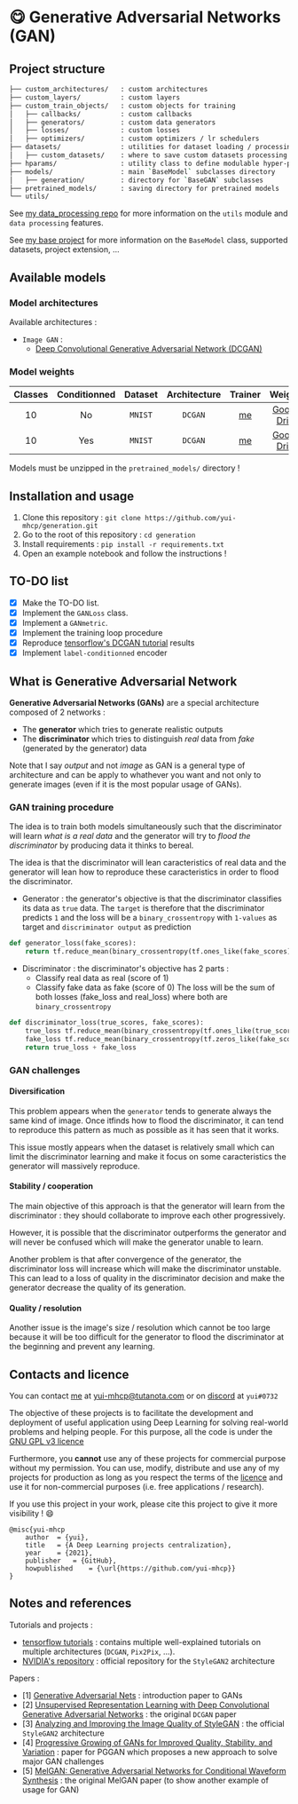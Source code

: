 # :yum: Generative Adversarial Networks (GAN)

## Project structure

```bash
├── custom_architectures/   : custom architectures
├── custom_layers/          : custom layers
├── custom_train_objects/   : custom objects for training
│   ├── callbacks/          : custom callbacks
│   ├── generators/         : custom data generators
│   ├── losses/             : custom losses
│   ├── optimizers/         : custom optimizers / lr schedulers
├── datasets/               : utilities for dataset loading / processing
│   ├── custom_datasets/    : where to save custom datasets processing
├── hparams/                : utility class to define modulable hyper-parameters
├── models/                 : main `BaseModel` subclasses directory
│   ├── generation/         : directory for `BaseGAN` subclasses
├── pretrained_models/      : saving directory for pretrained models
└── utils/
```

See [my data_processing repo](https://github.com/yui-mhcp/data_processing) for more information on the `utils` module and `data processing` features.

See [my base project](https://github.com/yui-mhcp/base_dl_project) for more information on the `BaseModel` class, supported datasets, project extension, ...

## Available models

### Model architectures

Available architectures : 
- `Image GAN` :
    - [Deep Convolutional Generative Adversarial Network (DCGAN)](https://arxiv.org/abs/1511.06434v2)

### Model weights

| Classes   | Conditionned  | Dataset   | Architecture  | Trainer   | Weights   |
| :-------: | :-----------: | :-------: | :-----------: | :-------: | :-------: |
| 10        | No            | `MNIST`   | `DCGAN`       | [me](https://github.com/yui-mhcp) | [Google Drive](https://drive.google.com/file/d/1iaj1d8dP8OdYdyNFiSEYEMPCI1Acu04m/view?usp=sharing)  | 
| 10        | Yes           | `MNIST`   | `DCGAN`       | [me](https://github.com/yui-mhcp) | [Google Drive](https://drive.google.com/file/d/1Do8pPhAIMpxty4-stAcfsrrJgMZLVR7K/view?usp=sharing)  | 

Models must be unzipped in the `pretrained_models/` directory !

## Installation and usage

1. Clone this repository : `git clone https://github.com/yui-mhcp/generation.git`
2. Go to the root of this repository : `cd generation`
3. Install requirements : `pip install -r requirements.txt`
4. Open an example notebook and follow the instructions !


## TO-DO list

- [x] Make the TO-DO list.
- [x] Implement the `GANLoss` class.
- [x] Implement a `GANmetric`.
- [x] Implement the training loop procedure
- [x] Reproduce [tensorflow's DCGAN tutorial](https://www.tensorflow.org/tutorials/generative/dcgan) results
- [x] Implement `label-conditionned` encoder

## What is Generative Adversarial Network

**Generative Adversarial Networks (GANs)** are a special architecture composed of 2 networks : 
- The **generator** which tries to generate realistic outputs
- The **discriminator** which tries to distinguish *real* data from *fake* (generated by the generator) data

Note that I say *output* and not *image* as GAN is a general type of architecture and can be apply to whathever you want and not only to generate images (even if it is the most popular usage of GANs). 

### GAN training procedure

The idea is to train both models simultaneously such that the discriminator will learn *what is a real data* and the generator will try to *flood the discriminator* by producing data it thinks to bereal.

The idea is that the discriminator will lean caracteristics of real data and the generator will lean how to reproduce these caracteristics in order to flood the discriminator.


- Generator : the generator's objective is that the discriminator classifies its data as `true` data. The `target` is therefore that the discriminator predicts `1` and the loss will be a `binary_crossentropy` with `1-values` as target and `discriminator output` as prediction
```python
def generator_loss(fake_scores):
    return tf.reduce_mean(binary_crossentropy(tf.ones_like(fake_scores), fake_scores))
```

- Discriminator : the discriminator's objective has 2 parts : 
    - Classify real data as real (score of 1)
    - Classify fake data as fake (score of 0)
The loss will be the sum of both losses (fake_loss and real_loss) where both are `binary_crossentropy`
```python
def discriminator_loss(true_scores, fake_scores):
    true_loss tf.reduce_mean(binary_crossentropy(tf.ones_like(true_scores), true_scores))
    fake_loss tf.reduce_mean(binary_crossentropy(tf.zeros_like(fake_scores), fake_scores))
    return true_loss + fake_loss
```


### GAN challenges

#### Diversification

This problem appears when the `generator` tends to generate always the same kind of image. Once itfinds how to flood the discriminator, it can tend to reproduce this pattern as much as possible as it has seen that it works. 

This issue mostly appears when the dataset is relatively small which can limit the discriminator learning and make it focus on some caracteristics the generator will massively reproduce. 

#### Stability / cooperation

The main objective of this approach is that the generator will learn from the discriminator : they should collaborate to improve each other progressively. 

However, it is possible that the discriminator outperforms the generator and will never be confused which will make the generator unable to learn. 

Another problem is that after convergence of the generator, the discriminator loss will increase which will make the discriminator unstable. This can lead to a loss of quality in the discriminator decision and make the generator decrease the quality of its generation. 

#### Quality / resolution

Another issue is the  image's size / resolution which cannot be too large because it will be too difficult for the generator to flood the discriminator at the beginning and prevent any learning. 



## Contacts and licence

You can contact [me](https://github.com/yui-mhcp) at yui-mhcp@tutanota.com or on [discord](https://discord.com) at `yui#0732`

The objective of these projects is to facilitate the development and deployment of useful application using Deep Learning for solving real-world problems and helping people. 
For this purpose, all the code is under the [GNU GPL v3 licence](LICENCE)

Furthermore, you **cannot** use any of these projects for commercial purpose without my permission. You can use, modify, distribute and use any of my projects for production as long as you respect the terms of the [licence](LICENCE) and use it for non-commercial purposes (i.e. free applications / research). 

If you use this project in your work, please cite this project to give it more visibility ! :smile:

```
@misc{yui-mhcp
    author  = {yui},
    title   = {A Deep Learning projects centralization},
    year    = {2021},
    publisher   = {GitHub},
    howpublished    = {\url{https://github.com/yui-mhcp}}
}
```

## Notes and references

Tutorials and projects : 
- [tensorflow tutorials](https://www.tensorflow.org/tutorials/generative/dcgan) : contains multiple well-explained tutorials on multiple architectures (`DCGAN`, `Pix2Pix`, ...). 
- [NVIDIA's repository](https://github.com/NVlabs/stylegan2) : official repository for the `StyleGAN2` architecture

Papers : 
- [1] [Generative Adversarial Nets](https://papers.nips.cc/paper/2014/file/5ca3e9b122f61f8f06494c97b1afccf3-Paper.pdf) : introduction paper to GANs
- [2] [Unsupervised Representation Learning with Deep Convolutional Generative Adversarial Networks](https://arxiv.org/abs/1511.06434v2) : the original `DCGAN` paper
- [3] [Analyzing and Improving the Image Quality of StyleGAN](https://arxiv.org/abs/1912.04958) : the official `StyleGAN2` architecture
- [4] [Progressive Growing of GANs for Improved Quality, Stability, and Variation](https://arxiv.org/abs/1710.10196) : paper for PGGAN which proposes a new approach to solve major GAN challenges
- [5] [MelGAN: Generative Adversarial Networks for Conditional Waveform Synthesis](https://arxiv.org/abs/1910.06711v1) : the original MelGAN paper (to show another example of usage for GAN)
